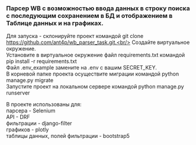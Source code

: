 ### Парсер WB с возможностью ввода данных в строку поиска c последующим сохранением в БД и отображением в Таблице данных и на графиках. ###

Для запуска - склонируйте проект командой git clone https://github.com/ant4p/wb_parser_task.git.<br/>
Создайте виртуальное окружение.<br/>
Установите в виртуальное окружение файл requirements.txt командой pip install -r requirements.txt<br/>
Файл .env_example замените на .env c вашим SECRET_KEY.<br/>
В корневой папке проекта осуществите миграции командой python manage.py migrate<br/>
Запустите проект на локальном сервере командой python manage.py runserver<br/>

В проекте использованы для:<br/>
парсера - Selenium<br/>
API - DRF<br/>
фильтрации - django-filter<br/>
графиков - plotly<br/>
таблицы данных, полей фильтрации - bootstrap5<br/>


